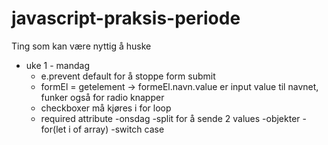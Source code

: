 # javascript-praksis-periode


Ting som kan være nyttig å huske
* uke 1 - mandag
  * e.prevent default for å stoppe form submit 
  - formEl = getelement -> formeEl.navn.value er input value til navnet, funker også for radio knapper
  - checkboxer må kjøres i for loop
  - required attribute
-onsdag
  -split for å sende 2 values
  -objekter
  -for(let i of array)
  -switch case

 
